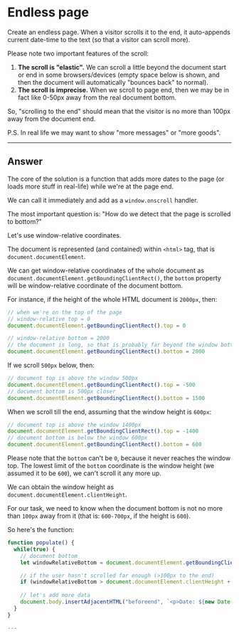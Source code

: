 # Endless page

Create an endless page. When a visitor scrolls it to the end, it auto-appends current date-time to the text (so that a visitor can scroll more).

Please note two important features of the scroll:

1. **The scroll is "elastic".** We can scroll a little beyond the document start or end in some browsers/devices (empty space below is shown, and then the document will automatically "bounces back" to normal).
2. **The scroll is imprecise.** When we scroll to page end, then we may be in fact like 0-50px away from the real document bottom.

So, "scrolling to the end" should mean that the visitor is no more than 100px away from the document end.

P.S. In real life we may want to show "more messages" or "more goods". 

---

## Answer

The core of the solution is a function that adds more dates to the page (or loads more stuff in real-life) while we're at the page end.

We can call it immediately and add as a `window.onscroll` handler.

The most important question is: "How do we detect that the page is scrolled to bottom?"

Let's use window-relative coordinates.

The document is represented (and contained) within `<html>` tag, that is `document.documentElement`.

We can get window-relative coordinates of the whole document as `document.documentElement.getBoundingClientRect()`, the `bottom` property will be window-relative coordinate of the document bottom.

For instance, if the height of the whole HTML document is `2000px`, then:

```js
// when we're on the top of the page
// window-relative top = 0
document.documentElement.getBoundingClientRect().top = 0

// window-relative bottom = 2000
// the document is long, so that is probably far beyond the window bottom
document.documentElement.getBoundingClientRect().bottom = 2000
```

If we scroll `500px` below, then:

```js
// document top is above the window 500px
document.documentElement.getBoundingClientRect().top = -500
// document bottom is 500px closer
document.documentElement.getBoundingClientRect().bottom = 1500
```

When we scroll till the end, assuming that the window height is `600px`:


```js
// document top is above the window 1400px
document.documentElement.getBoundingClientRect().top = -1400
// document bottom is below the window 600px
document.documentElement.getBoundingClientRect().bottom = 600
```

Please note that the `bottom` can't be `0`, because it never reaches the window top. The lowest limit of the `bottom` coordinate is the window height (we assumed it to be `600`), we can't scroll it any more up.

We can obtain the window height as `document.documentElement.clientHeight`.

For our task, we need to know when the document bottom is not no more than `100px` away from it (that is: `600-700px`, if the height is `600`).

So here's the function:

```js
function populate() {
  while(true) {
    // document bottom
    let windowRelativeBottom = document.documentElement.getBoundingClientRect().bottom;

    // if the user hasn't scrolled far enough (>100px to the end)
    if (windowRelativeBottom > document.documentElement.clientHeight + 100) break;
    
    // let's add more data
    document.body.insertAdjacentHTML("beforeend", `<p>Date: ${new Date()}</p>`);
  }
}

---
